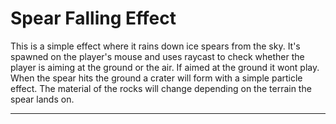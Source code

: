 # Spear Falling Effect

This is a simple effect where it rains down ice spears from the sky. It's spawned on the player's mouse and uses raycast to check whether the player is aiming at the ground or the air. If aimed at the ground it wont play. When the spear hits the ground a crater will form with a simple particle effect. The material of the rocks will change depending on the terrain the spear lands on.

--------------------------------------------------------------------------------------------------------------------
